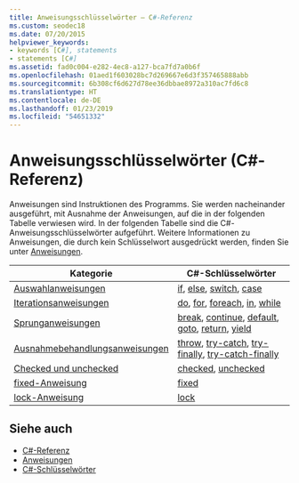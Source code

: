 ```yaml
---
title: Anweisungsschlüsselwörter – C#-Referenz
ms.custom: seodec18
ms.date: 07/20/2015
helpviewer_keywords:
- keywords [C#], statements
- statements [C#]
ms.assetid: fad0c004-e282-4ec8-a127-bca7fd7a0b6f
ms.openlocfilehash: 01aed1f603028bc7d269667e6d3f357465888abb
ms.sourcegitcommit: 6b308cf6d627d78ee36dbbae8972a310ac7fd6c8
ms.translationtype: HT
ms.contentlocale: de-DE
ms.lasthandoff: 01/23/2019
ms.locfileid: "54651332"
---
```

# <a name="statement-keywords-c-reference"></a>Anweisungsschlüsselwörter (C#-Referenz)

Anweisungen sind Instruktionen des Programms. Sie werden nacheinander ausgeführt, mit Ausnahme der Anweisungen, auf die in der folgenden Tabelle verwiesen wird. In der folgenden Tabelle sind die C#-Anweisungsschlüsselwörter aufgeführt. Weitere Informationen zu Anweisungen, die durch kein Schlüsselwort ausgedrückt werden, finden Sie unter [Anweisungen](../../programming-guide/statements-expressions-operators/statements.md).

|Kategorie|C#-Schlüsselwörter|
|--------------|------------------|
|[Auswahlanweisungen](selection-statements.md)|[if](if-else.md), [else](if-else.md), [switch](switch.md), [case](switch.md)|
|[Iterationsanweisungen](iteration-statements.md)|[do](do.md), [for](for.md), [foreach](foreach-in.md), [in](foreach-in.md), [while](while.md)|
|[Sprunganweisungen](jump-statements.md)|[break](break.md), [continue](continue.md), [default](switch.md), [goto](goto.md), [return](return.md), [yield](yield.md)|
|[Ausnahmebehandlungsanweisungen](exception-handling-statements.md)|[throw](throw.md), [try-catch](try-catch.md), [try-finally](try-finally.md), [try-catch-finally](try-catch-finally.md)|
|[Checked und unchecked](checked-and-unchecked.md)|[checked](checked.md), [unchecked](unchecked.md)|
[fixed-Anweisung](fixed-statement.md)|[fixed](fixed-statement.md)|
|[lock-Anweisung](lock-statement.md)|[lock](lock-statement.md)|

## <a name="see-also"></a>Siehe auch

- [C#-Referenz](../index.md)
- [Anweisungen](../../programming-guide/statements-expressions-operators/statements.md)
- [C#-Schlüsselwörter](index.md)